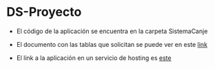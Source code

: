 # DS-Proyecto

* El código de la aplicación se encuentra en la carpeta SistemaCanje

* El documento con las tablas que solicitan se puede ver en este [link](https://docs.google.com/document/d/1G8veSmG_shP7oPbDdP34T3PfzOxC10tTZQzY_4a4EzQ/edit?usp=sharing)

* El link a la aplicación en un servicio de hosting es [este](https://ds-proyecto-1.onrender.com/)
